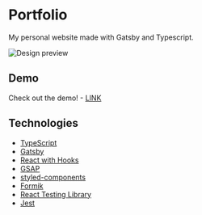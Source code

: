 # Portfolio

My personal website made with Gatsby and Typescript. 

![Design preview](preview.gif)

## Demo

Check out the demo! - [LINK](https://portfolio-tobiaszmaj.vercel.app/)

## Technologies

* [TypeScript](https://www.typescriptlang.org/)
* [Gatsby](https://www.gatsbyjs.com/)
* [React with Hooks](https://reactjs.org/)
* [GSAP](https://greensock.com/gsap/)
* [styled-components](https://styled-components.com/)
* [Formik](https://formik.org/)
* [React Testing Library](https://testing-library.com/docs/react-testing-library/intro/)
* [Jest](https://jestjs.io/)